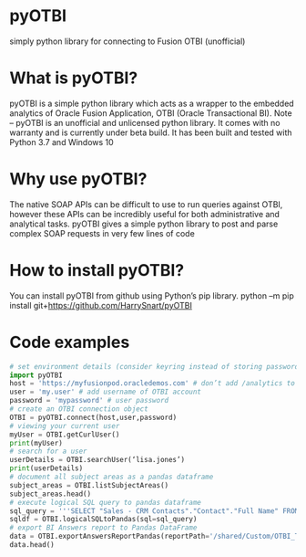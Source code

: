# pyOTBI
simply python library for connecting to Fusion OTBI (unofficial)

# What is pyOTBI?
pyOTBI is a simple python library which acts as a wrapper to the embedded analytics of Oracle Fusion Application, OTBI (Oracle Transactional BI).
Note – pyOTBI is an unofficial and unlicensed python library. It comes with no warranty and is currently under beta build. It has been built and tested with Python 3.7 and Windows 10

# Why use pyOTBI?
The native SOAP APIs can be difficult to use to run queries against OTBI, however these APIs can be incredibly useful for both administrative and analytical tasks. pyOTBI gives a simple python library to post and parse complex SOAP requests in very few lines of code

# How to install pyOTBI?
You can install pyOTBI from github using Python’s pip library.
python –m pip install git+https://github.com/HarrySnart/pyOTBI

# Code examples
```python
# set environment details (consider keyring instead of storing passwords in plain text)
import pyOTBI
host = 'https://myfusionpod.oracledemos.com' # don’t add /analytics to OTBI host
user = 'my.user' # add username of OTBI account
password = 'mypassword' # user password
# create an OTBI connection object
OTBI = pyOTBI.connect(host,user,password)
# viewing your current user
myUser = OTBI.getCurlUser()
print(myUser)
# search for a user
userDetails = OTBI.searchUser(‘lisa.jones’)
print(userDetails)
# document all subject areas as a pandas dataframe
subject_areas = OTBI.listSubjectAreas()
subject_areas.head()
# execute logical SQL query to pandas dataframe
sql_query = '''SELECT "Sales - CRM Contacts"."Contact"."Full Name" FROM "Sales - CRM Contacts"'''
sqldf = OTBI.logicalSQLtoPandas(sql=sql_query)
# export BI Answers report to Pandas DataFrame
data = OTBI.exportAnswersReportPandas(reportPath='/shared/Custom/OTBI_TESTING_HS/SALES_REPORT')
data.head()
```
